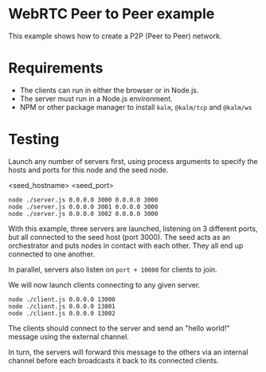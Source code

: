 # WebRTC Peer to Peer example

This example shows how to create a P2P (Peer to Peer) network.

# Requirements

- The clients can run in either the browser or in Node.js.
- The server must run in a Node.js environment.
- NPM or other package manager to install `kalm`, `@kalm/tcp` and `@kalm/ws` 

# Testing

Launch any number of servers first, using process arguments to specify the hosts and ports for this node and the seed node.

<hostname> <port> <seed_hostname> <seed_port>

```
node ./server.js 0.0.0.0 3000 0.0.0.0 3000
node ./server.js 0.0.0.0 3001 0.0.0.0 3000
node ./server.js 0.0.0.0 3002 0.0.0.0 3000
```

With this example, three servers are launched, listening on 3 different ports, but all connected to the seed host (port 3000).
The seed acts as an orchestrator and puts nodes in contact with each other. They all end up connected to one another.

In parallel, servers also listen on `port + 10000` for clients to join.

We will now launch clients connecting to any given server.

```
node ./client.js 0.0.0.0 13000
node ./client.js 0.0.0.0 13001
node ./client.js 0.0.0.0 13002
```

The clients should connect to the server and send an "hello world!" message using the external channel.

In turn, the servers will forward this message to the others via an internal channel before each broadcasts it back to its connected clients.
